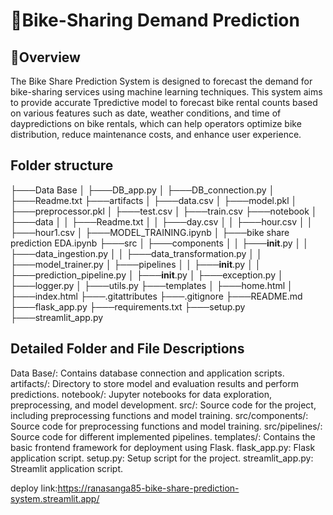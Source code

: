 # :bicyclist:Bike-Sharing Demand Prediction
## :briefcase:Overview
The Bike Share Prediction System is designed to forecast the demand for bike-sharing services using machine learning techniques. This system aims to provide accurate Tpredictive model to forecast bike rental counts based on various features such as date, weather conditions, and time of daypredictions on bike rentals, which can help operators optimize bike distribution, reduce maintenance costs, and enhance user experience.

## Folder structure
├───Data Base
│   ├───DB_app.py
│   ├───DB_connection.py
│   ├───Readme.txt
├───artifacts
│   ├───data.csv
│   ├───model.pkl
│   ├───preprocessor.pkl
│   ├───test.csv
│   ├───train.csv
├───notebook
│   ├───data
│   │   ├───Readme.txt
│   │   ├───day.csv
│   │   ├───hour.csv
│   │   ├───hour1.csv
│   ├───MODEL_TRAINING.ipynb
│   ├───bike share prediction EDA.ipynb
├───src
│   ├───components
│   │   ├───__init__.py
│   │   ├───data_ingestion.py
│   │   ├───data_transformation.py
│   │   ├───model_trainer.py
│   ├───pipelines
│   │   ├───__init__.py
│   │   ├───prediction_pipeline.py
│   ├───__init__.py
│   ├───exception.py
│   ├───logger.py
│   ├───utils.py
├───templates
│   ├───home.html
│   ├───index.html
├───.gitattributes
├───.gitignore
├───README.md
├───flask_app.py
├───requirements.txt
├───setup.py
├───streamlit_app.py


## Detailed Folder and File Descriptions
Data Base/: Contains database connection and application scripts.
artifacts/: Directory to store model and evaluation results and perform predictions.
notebook/: Jupyter notebooks for data exploration, preprocessing, and model development.
src/: Source code for the project, including preprocessing functions and model training.
src/components/: Source code for preprocessing functions and model training.
src/pipelines/: Source code for different implemented pipelines.
templates/: Contains the basic frontend framework for deployment using Flask.
flask_app.py: Flask application script.
setup.py: Setup script for the project.
streamlit_app.py: Streamlit application script.

deploy link:https://ranasanga85-bike-share-prediction-system.streamlit.app/
